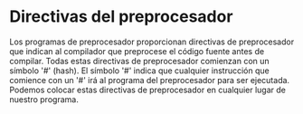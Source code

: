 # Directivas del preprocesador
Los programas de preprocesador proporcionan directivas de preprocesador que indican al compilador que preprocese el código fuente antes de compilar. Todas estas directivas de preprocesador comienzan con un símbolo '#' (hash). El símbolo '#' indica que cualquier instrucción que comience con un '#' irá al programa del preprocesador para ser ejecutada. Podemos colocar estas directivas de preprocesador en cualquier lugar de nuestro programa.

